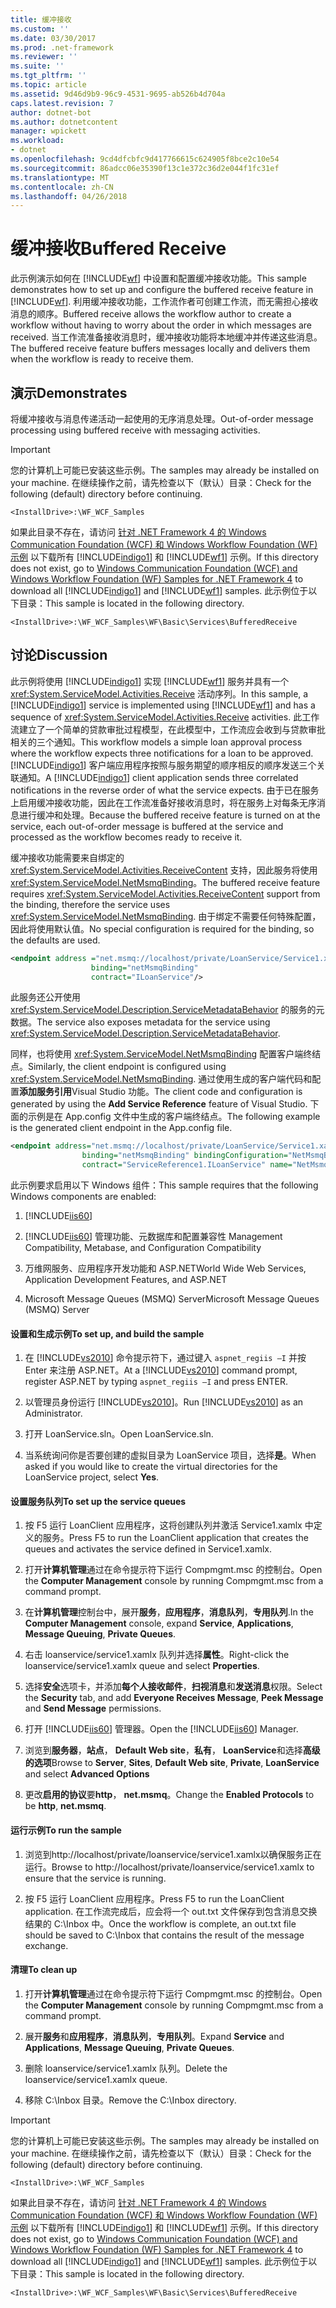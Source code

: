 ```yaml
---
title: 缓冲接收
ms.custom: ''
ms.date: 03/30/2017
ms.prod: .net-framework
ms.reviewer: ''
ms.suite: ''
ms.tgt_pltfrm: ''
ms.topic: article
ms.assetid: 9d46d9b9-96c9-4531-9695-ab526b4d704a
caps.latest.revision: 7
author: dotnet-bot
ms.author: dotnetcontent
manager: wpickett
ms.workload:
- dotnet
ms.openlocfilehash: 9cd4dfcbfc9d417766615c624905f8bce2c10e54
ms.sourcegitcommit: 86adcc06e35390f13c1e372c36d2e044f1fc31ef
ms.translationtype: MT
ms.contentlocale: zh-CN
ms.lasthandoff: 04/26/2018
---
```

# <a name="buffered-receive"></a><span data-ttu-id="137d3-102">缓冲接收</span><span class="sxs-lookup"><span data-stu-id="137d3-102">Buffered Receive</span></span>
<span data-ttu-id="137d3-103">此示例演示如何在 [!INCLUDE[wf](../../../../includes/wf-md.md)] 中设置和配置缓冲接收功能。</span><span class="sxs-lookup"><span data-stu-id="137d3-103">This sample demonstrates how to set up and configure the buffered receive feature in [!INCLUDE[wf](../../../../includes/wf-md.md)].</span></span> <span data-ttu-id="137d3-104">利用缓冲接收功能，工作流作者可创建工作流，而无需担心接收消息的顺序。</span><span class="sxs-lookup"><span data-stu-id="137d3-104">Buffered receive allows the workflow author to create a workflow without having to worry about the order in which messages are received.</span></span> <span data-ttu-id="137d3-105">当工作流准备接收消息时，缓冲接收功能将本地缓冲并传递这些消息。</span><span class="sxs-lookup"><span data-stu-id="137d3-105">The buffered receive feature buffers messages locally and delivers them when the workflow is ready to receive them.</span></span>  
  
## <a name="demonstrates"></a><span data-ttu-id="137d3-106">演示</span><span class="sxs-lookup"><span data-stu-id="137d3-106">Demonstrates</span></span>  
 <span data-ttu-id="137d3-107">将缓冲接收与消息传递活动一起使用的无序消息处理。</span><span class="sxs-lookup"><span data-stu-id="137d3-107">Out-of-order message processing using buffered receive with messaging activities.</span></span>  
  
> [!IMPORTANT]
>  <span data-ttu-id="137d3-108">您的计算机上可能已安装这些示例。</span><span class="sxs-lookup"><span data-stu-id="137d3-108">The samples may already be installed on your machine.</span></span> <span data-ttu-id="137d3-109">在继续操作之前，请先检查以下（默认）目录：</span><span class="sxs-lookup"><span data-stu-id="137d3-109">Check for the following (default) directory before continuing.</span></span>  
>   
>  `<InstallDrive>:\WF_WCF_Samples`  
>   
>  <span data-ttu-id="137d3-110">如果此目录不存在，请访问 [针对 .NET Framework 4 的 Windows Communication Foundation (WCF) 和 Windows Workflow Foundation (WF) 示例](http://go.microsoft.com/fwlink/?LinkId=150780) 以下载所有 [!INCLUDE[indigo1](../../../../includes/indigo1-md.md)] 和 [!INCLUDE[wf1](../../../../includes/wf1-md.md)] 示例。</span><span class="sxs-lookup"><span data-stu-id="137d3-110">If this directory does not exist, go to [Windows Communication Foundation (WCF) and Windows Workflow Foundation (WF) Samples for .NET Framework 4](http://go.microsoft.com/fwlink/?LinkId=150780) to download all [!INCLUDE[indigo1](../../../../includes/indigo1-md.md)] and [!INCLUDE[wf1](../../../../includes/wf1-md.md)] samples.</span></span> <span data-ttu-id="137d3-111">此示例位于以下目录：</span><span class="sxs-lookup"><span data-stu-id="137d3-111">This sample is located in the following directory.</span></span>  
>   
>  `<InstallDrive>:\WF_WCF_Samples\WF\Basic\Services\BufferedReceive`  
  
## <a name="discussion"></a><span data-ttu-id="137d3-112">讨论</span><span class="sxs-lookup"><span data-stu-id="137d3-112">Discussion</span></span>  
 <span data-ttu-id="137d3-113">此示例将使用 [!INCLUDE[indigo1](../../../../includes/indigo1-md.md)] 实现 [!INCLUDE[wf1](../../../../includes/wf1-md.md)] 服务并具有一个 <xref:System.ServiceModel.Activities.Receive> 活动序列。</span><span class="sxs-lookup"><span data-stu-id="137d3-113">In this sample, a [!INCLUDE[indigo1](../../../../includes/indigo1-md.md)] service is implemented using [!INCLUDE[wf1](../../../../includes/wf1-md.md)] and has a sequence of <xref:System.ServiceModel.Activities.Receive> activities.</span></span> <span data-ttu-id="137d3-114">此工作流建立了一个简单的贷款审批过程模型，在此模型中，工作流应会收到与贷款审批相关的三个通知。</span><span class="sxs-lookup"><span data-stu-id="137d3-114">This workflow models a simple loan approval process where the workflow expects three notifications for a loan to be approved.</span></span> <span data-ttu-id="137d3-115">[!INCLUDE[indigo1](../../../../includes/indigo1-md.md)] 客户端应用程序按照与服务期望的顺序相反的顺序发送三个关联通知。</span><span class="sxs-lookup"><span data-stu-id="137d3-115">A [!INCLUDE[indigo1](../../../../includes/indigo1-md.md)] client application sends three correlated notifications in the reverse order of what the service expects.</span></span> <span data-ttu-id="137d3-116">由于已在服务上启用缓冲接收功能，因此在工作流准备好接收消息时，将在服务上对每条无序消息进行缓冲和处理。</span><span class="sxs-lookup"><span data-stu-id="137d3-116">Because the buffered receive feature is turned on at the service, each out-of-order message is buffered at the service and processed as the workflow becomes ready to receive it.</span></span>  
  
 <span data-ttu-id="137d3-117">缓冲接收功能需要来自绑定的 <xref:System.ServiceModel.Activities.ReceiveContent> 支持，因此服务将使用 <xref:System.ServiceModel.NetMsmqBinding>。</span><span class="sxs-lookup"><span data-stu-id="137d3-117">The buffered receive feature requires <xref:System.ServiceModel.Activities.ReceiveContent> support from the binding, therefore the service uses <xref:System.ServiceModel.NetMsmqBinding>.</span></span> <span data-ttu-id="137d3-118">由于绑定不需要任何特殊配置，因此将使用默认值。</span><span class="sxs-lookup"><span data-stu-id="137d3-118">No special configuration is required for the binding, so the defaults are used.</span></span>  
  
```xml  
<endpoint address ="net.msmq://localhost/private/LoanService/Service1.xamlx"  
                  binding="netMsmqBinding"  
                  contract="ILoanService"/>  
```  
  
 <span data-ttu-id="137d3-119">此服务还公开使用 <xref:System.ServiceModel.Description.ServiceMetadataBehavior> 的服务的元数据。</span><span class="sxs-lookup"><span data-stu-id="137d3-119">The service also exposes metadata for the service using <xref:System.ServiceModel.Description.ServiceMetadataBehavior>.</span></span>  
  
 <span data-ttu-id="137d3-120">同样，也将使用 <xref:System.ServiceModel.NetMsmqBinding> 配置客户端终结点。</span><span class="sxs-lookup"><span data-stu-id="137d3-120">Similarly, the client endpoint is configured using <xref:System.ServiceModel.NetMsmqBinding>.</span></span> <span data-ttu-id="137d3-121">通过使用生成的客户端代码和配置**添加服务引用**Visual Studio 功能。</span><span class="sxs-lookup"><span data-stu-id="137d3-121">The client code and configuration is generated by using the **Add Service Reference** feature of Visual Studio.</span></span> <span data-ttu-id="137d3-122">下面的示例是在 App.config 文件中生成的客户端终结点。</span><span class="sxs-lookup"><span data-stu-id="137d3-122">The following example is the generated client endpoint in the App.config file.</span></span>  
  
```xml  
<endpoint address="net.msmq://localhost/private/LoanService/Service1.xamlx"  
                binding="netMsmqBinding" bindingConfiguration="NetMsmqBinding_ILoanService"  
                contract="ServiceReference1.ILoanService" name="NetMsmqBinding_ILoanService" />  
```  
  
 <span data-ttu-id="137d3-123">此示例要求启用以下 Windows 组件：</span><span class="sxs-lookup"><span data-stu-id="137d3-123">This sample requires that the following Windows components are enabled:</span></span>  
  
1.  [!INCLUDE[iis60](../../../../includes/iis60-md.md)]  
  
2.  [!INCLUDE[iis60](../../../../includes/iis60-md.md)]<span data-ttu-id="137d3-124"> 管理功能、元数据库和配置兼容性</span><span class="sxs-lookup"><span data-stu-id="137d3-124"> Management Compatibility, Metabase, and Configuration Compatibility</span></span>  
  
3.  <span data-ttu-id="137d3-125">万维网服务、应用程序开发功能和 ASP.NET</span><span class="sxs-lookup"><span data-stu-id="137d3-125">World Wide Web Services, Application Development Features, and ASP.NET</span></span>  
  
4.  <span data-ttu-id="137d3-126">Microsoft Message Queues (MSMQ) Server</span><span class="sxs-lookup"><span data-stu-id="137d3-126">Microsoft Message Queues (MSMQ) Server</span></span>  
  
#### <a name="to-set-up-and-build-the-sample"></a><span data-ttu-id="137d3-127">设置和生成示例</span><span class="sxs-lookup"><span data-stu-id="137d3-127">To set up, and build the sample</span></span>  
  
1.  <span data-ttu-id="137d3-128">在 [!INCLUDE[vs2010](../../../../includes/vs2010-md.md)] 命令提示符下，通过键入 `aspnet_regiis –I` 并按 Enter 来注册 ASP.NET。</span><span class="sxs-lookup"><span data-stu-id="137d3-128">At a [!INCLUDE[vs2010](../../../../includes/vs2010-md.md)] command prompt, register ASP.NET by typing `aspnet_regiis –I` and press ENTER.</span></span>  
  
2.  <span data-ttu-id="137d3-129">以管理员身份运行 [!INCLUDE[vs2010](../../../../includes/vs2010-md.md)]。</span><span class="sxs-lookup"><span data-stu-id="137d3-129">Run [!INCLUDE[vs2010](../../../../includes/vs2010-md.md)] as an Administrator.</span></span>  
  
3.  <span data-ttu-id="137d3-130">打开 LoanService.sln。</span><span class="sxs-lookup"><span data-stu-id="137d3-130">Open LoanService.sln.</span></span>  
  
4.  <span data-ttu-id="137d3-131">当系统询问你是否要创建的虚拟目录为 LoanService 项目，选择**是**。</span><span class="sxs-lookup"><span data-stu-id="137d3-131">When asked if you would like to create the virtual directories for the LoanService project, select **Yes**.</span></span>  
  
#### <a name="to-set-up-the-service-queues"></a><span data-ttu-id="137d3-132">设置服务队列</span><span class="sxs-lookup"><span data-stu-id="137d3-132">To set up the service queues</span></span>  
  
1.  <span data-ttu-id="137d3-133">按 F5 运行 LoanClient 应用程序，这将创建队列并激活 Service1.xamlx 中定义的服务。</span><span class="sxs-lookup"><span data-stu-id="137d3-133">Press F5 to run the LoanClient application that creates the queues and activates the service defined in Service1.xamlx.</span></span>  
  
2.  <span data-ttu-id="137d3-134">打开**计算机管理**通过在命令提示符下运行 Compmgmt.msc 的控制台。</span><span class="sxs-lookup"><span data-stu-id="137d3-134">Open the **Computer Management** console by running Compmgmt.msc from a command prompt.</span></span>  
  
3.  <span data-ttu-id="137d3-135">在**计算机管理**控制台中，展开**服务**，**应用程序**，**消息队列**，**专用队列**.</span><span class="sxs-lookup"><span data-stu-id="137d3-135">In the **Computer Management** console, expand **Service**, **Applications**, **Message Queuing**, **Private Queues**.</span></span>  
  
4.  <span data-ttu-id="137d3-136">右击 loanservice/service1.xamlx 队列并选择**属性**。</span><span class="sxs-lookup"><span data-stu-id="137d3-136">Right-click the loanservice/service1.xamlx queue and select **Properties**.</span></span>  
  
5.  <span data-ttu-id="137d3-137">选择**安全**选项卡，并添加**每个人接收邮件**，**扫视消息**和**发送消息**权限。</span><span class="sxs-lookup"><span data-stu-id="137d3-137">Select the **Security** tab, and add **Everyone Receives Message**, **Peek Message** and **Send Message** permissions.</span></span>  
  
6.  <span data-ttu-id="137d3-138">打开 [!INCLUDE[iis60](../../../../includes/iis60-md.md)] 管理器。</span><span class="sxs-lookup"><span data-stu-id="137d3-138">Open the [!INCLUDE[iis60](../../../../includes/iis60-md.md)] Manager.</span></span>  
  
7.  <span data-ttu-id="137d3-139">浏览到**服务器**，**站点**， **Default Web site**，**私有**， **LoanService**和选择**高级的选项**</span><span class="sxs-lookup"><span data-stu-id="137d3-139">Browse to **Server**, **Sites**, **Default Web site**, **Private**, **LoanService** and select **Advanced Options**</span></span>  
  
8.  <span data-ttu-id="137d3-140">更改**启用的协议**要**http**， **net.msmq**。</span><span class="sxs-lookup"><span data-stu-id="137d3-140">Change the **Enabled Protocols** to be **http**, **net.msmq**.</span></span>  
  
#### <a name="to-run-the-sample"></a><span data-ttu-id="137d3-141">运行示例</span><span class="sxs-lookup"><span data-stu-id="137d3-141">To run the sample</span></span>  
  
1.  <span data-ttu-id="137d3-142">浏览到http://localhost/private/loanservice/service1.xamlx以确保服务正在运行。</span><span class="sxs-lookup"><span data-stu-id="137d3-142">Browse to http://localhost/private/loanservice/service1.xamlx to ensure that the service is running.</span></span>  
  
2.  <span data-ttu-id="137d3-143">按 F5 运行 LoanClient 应用程序。</span><span class="sxs-lookup"><span data-stu-id="137d3-143">Press F5 to run the LoanClient application.</span></span> <span data-ttu-id="137d3-144">在工作流完成后，应会将一个 out.txt 文件保存到包含消息交换结果的 C:\Inbox 中。</span><span class="sxs-lookup"><span data-stu-id="137d3-144">Once the workflow is complete, an out.txt file should be saved to C:\Inbox that contains the result of the message exchange.</span></span>  
  
#### <a name="to-clean-up"></a><span data-ttu-id="137d3-145">清理</span><span class="sxs-lookup"><span data-stu-id="137d3-145">To clean up</span></span>  
  
1.  <span data-ttu-id="137d3-146">打开**计算机管理**通过在命令提示符下运行 Compmgmt.msc 的控制台。</span><span class="sxs-lookup"><span data-stu-id="137d3-146">Open the **Computer Management** console by running Compmgmt.msc from a command prompt.</span></span>  
  
2.  <span data-ttu-id="137d3-147">展开**服务**和**应用程序**，**消息队列**，**专用队列**。</span><span class="sxs-lookup"><span data-stu-id="137d3-147">Expand **Service** and **Applications**, **Message Queuing**, **Private Queues**.</span></span>  
  
3.  <span data-ttu-id="137d3-148">删除 loanservice/service1.xamlx 队列。</span><span class="sxs-lookup"><span data-stu-id="137d3-148">Delete the loanservice/service1.xamlx queue.</span></span>  
  
4.  <span data-ttu-id="137d3-149">移除 C:\Inbox 目录。</span><span class="sxs-lookup"><span data-stu-id="137d3-149">Remove the C:\Inbox directory.</span></span>  
  
> [!IMPORTANT]
>  <span data-ttu-id="137d3-150">您的计算机上可能已安装这些示例。</span><span class="sxs-lookup"><span data-stu-id="137d3-150">The samples may already be installed on your machine.</span></span> <span data-ttu-id="137d3-151">在继续操作之前，请先检查以下（默认）目录：</span><span class="sxs-lookup"><span data-stu-id="137d3-151">Check for the following (default) directory before continuing.</span></span>  
>   
>  `<InstallDrive>:\WF_WCF_Samples`  
>   
>  <span data-ttu-id="137d3-152">如果此目录不存在，请访问 [针对 .NET Framework 4 的 Windows Communication Foundation (WCF) 和 Windows Workflow Foundation (WF) 示例](http://go.microsoft.com/fwlink/?LinkId=150780) 以下载所有 [!INCLUDE[indigo1](../../../../includes/indigo1-md.md)] 和 [!INCLUDE[wf1](../../../../includes/wf1-md.md)] 示例。</span><span class="sxs-lookup"><span data-stu-id="137d3-152">If this directory does not exist, go to [Windows Communication Foundation (WCF) and Windows Workflow Foundation (WF) Samples for .NET Framework 4](http://go.microsoft.com/fwlink/?LinkId=150780) to download all [!INCLUDE[indigo1](../../../../includes/indigo1-md.md)] and [!INCLUDE[wf1](../../../../includes/wf1-md.md)] samples.</span></span> <span data-ttu-id="137d3-153">此示例位于以下目录：</span><span class="sxs-lookup"><span data-stu-id="137d3-153">This sample is located in the following directory.</span></span>  
>   
>  `<InstallDrive>:\WF_WCF_Samples\WF\Basic\Services\BufferedReceive`
